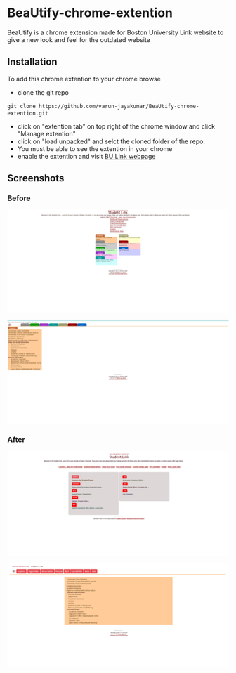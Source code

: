 # BeaUtify-chrome-extention

BeaUtify is a chrome extension made for Boston University Link website to give a new look and feel for the outdated website

## Installation

To add this chrome extention to your chrome browse

- clone the git repo

```
git clone https://github.com/varun-jayakumar/BeaUtify-chrome-extention.git
```

- click on "extention tab" on top right of the chrome window and click "Manage extention"
- click on "load unpacked" and selct the cloned folder of the repo.
- You must be able to see the extention in your chrome
- enable the extention and visit [BU Link webpage](https://www.bu.edu/link/bin/uiscgi_studentlink.pl/1671198036?ModuleName=menu.pl&NewMenu=Home)

## Screenshots

### Before

![BeforeMenuPage](https://github.com/varun-jayakumar/BeaUtify-chrome-extention/blob/main/Screenshots/beforeMenuPage.jpg?raw=true)

![BeforeNavBar](https://github.com/varun-jayakumar/BeaUtify-chrome-extention/blob/main/Screenshots/beforeNavBar.jpg?raw=true)

### After

![menuPage](https://github.com/varun-jayakumar/BeaUtify-chrome-extention/blob/main/Screenshots/menuPage.jpg?raw=true)

![navBar](https://github.com/varun-jayakumar/BeaUtify-chrome-extention/blob/main/Screenshots/navBar.jpg?raw=true)
